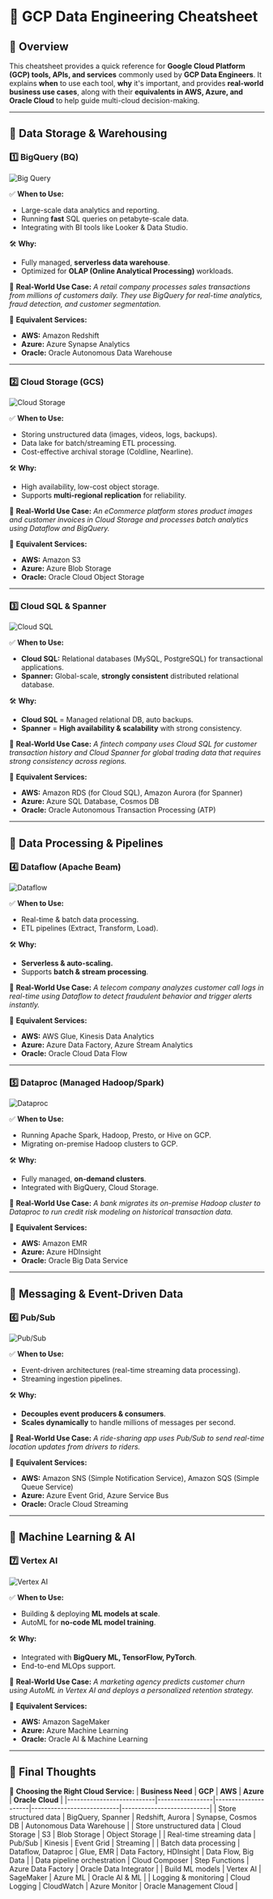 # 🚀 GCP Data Engineering Cheatsheet

## 📌 Overview
This cheatsheet provides a quick reference for **Google Cloud Platform (GCP) tools, APIs, and services** commonly used by **GCP Data Engineers**. It explains **when** to use each tool, **why** it's important, and provides **real-world business use cases**, along with their **equivalents in AWS, Azure, and Oracle Cloud** to help guide multi-cloud decision-making.

---

## 🔹 Data Storage & Warehousing

### **1️⃣ BigQuery (BQ)**
![Big Query](../../images/gcp/Big%20Data/bigquery-productcard.jpg)

✅ **When to Use:**
- Large-scale data analytics and reporting.
- Running **fast** SQL queries on petabyte-scale data.
- Integrating with BI tools like Looker & Data Studio.

🛠 **Why:**
- Fully managed, **serverless data warehouse**.
- Optimized for **OLAP (Online Analytical Processing)** workloads.

💼 **Real-World Use Case:**
*A retail company processes sales transactions from millions of customers daily. They use BigQuery for real-time analytics, fraud detection, and customer segmentation.*

🔄 **Equivalent Services:**
- **AWS:** Amazon Redshift
- **Azure:** Azure Synapse Analytics
- **Oracle:** Oracle Autonomous Data Warehouse

---

### **2️⃣ Cloud Storage (GCS)**
![Cloud Storage](../../images/gcp/Storage%20and%20Databases/cloud-storage-productcard.jpg)

✅ **When to Use:**
- Storing unstructured data (images, videos, logs, backups).
- Data lake for batch/streaming ETL processing.
- Cost-effective archival storage (Coldline, Nearline).

🛠 **Why:**
- High availability, low-cost object storage.
- Supports **multi-regional replication** for reliability.

💼 **Real-World Use Case:**
*An eCommerce platform stores product images and customer invoices in Cloud Storage and processes batch analytics using Dataflow and BigQuery.*

🔄 **Equivalent Services:**
- **AWS:** Amazon S3
- **Azure:** Azure Blob Storage
- **Oracle:** Oracle Cloud Object Storage

---

### **3️⃣ Cloud SQL & Spanner**
![Cloud SQL](../../images/gcp/Storage%20and%20Databases/cloud-sql-productcard.jpg)

✅ **When to Use:**
- **Cloud SQL:** Relational databases (MySQL, PostgreSQL) for transactional applications.
- **Spanner:** Global-scale, **strongly consistent** distributed relational database.

🛠 **Why:**
- **Cloud SQL** = Managed relational DB, auto backups.
- **Spanner** = **High availability & scalability** with strong consistency.

💼 **Real-World Use Case:**
*A fintech company uses Cloud SQL for customer transaction history and Cloud Spanner for global trading data that requires strong consistency across regions.*

🔄 **Equivalent Services:**
- **AWS:** Amazon RDS (for Cloud SQL), Amazon Aurora (for Spanner)
- **Azure:** Azure SQL Database, Cosmos DB
- **Oracle:** Oracle Autonomous Transaction Processing (ATP)

---

## 🔹 Data Processing & Pipelines

### **4️⃣ Dataflow (Apache Beam)**
![Dataflow](../../images/gcp/Big%20Data/dataflow-productcard.jpg)

✅ **When to Use:**
- Real-time & batch data processing.
- ETL pipelines (Extract, Transform, Load).

🛠 **Why:**
- **Serverless & auto-scaling.**
- Supports **batch & stream processing**.

💼 **Real-World Use Case:**
*A telecom company analyzes customer call logs in real-time using Dataflow to detect fraudulent behavior and trigger alerts instantly.*

🔄 **Equivalent Services:**
- **AWS:** AWS Glue, Kinesis Data Analytics
- **Azure:** Azure Data Factory, Azure Stream Analytics
- **Oracle:** Oracle Cloud Data Flow

---

### **5️⃣ Dataproc (Managed Hadoop/Spark)**
![Dataproc](../../images/gcp/Big%20Data/dataproc-productcard.jpg)

✅ **When to Use:**
- Running Apache Spark, Hadoop, Presto, or Hive on GCP.
- Migrating on-premise Hadoop clusters to GCP.

🛠 **Why:**
- Fully managed, **on-demand clusters**.
- Integrated with BigQuery, Cloud Storage.

💼 **Real-World Use Case:**
*A bank migrates its on-premise Hadoop cluster to Dataproc to run credit risk modeling on historical transaction data.*

🔄 **Equivalent Services:**
- **AWS:** Amazon EMR
- **Azure:** Azure HDInsight
- **Oracle:** Oracle Big Data Service

---

## 🔹 Messaging & Event-Driven Data

### **6️⃣ Pub/Sub**
![Pub/Sub](../../images/gcp/Big%20Data/pub_sub-productcard.jpg)

✅ **When to Use:**
- Event-driven architectures (real-time streaming data processing).
- Streaming ingestion pipelines.

🛠 **Why:**
- **Decouples event producers & consumers**.
- **Scales dynamically** to handle millions of messages per second.

💼 **Real-World Use Case:**
*A ride-sharing app uses Pub/Sub to send real-time location updates from drivers to riders.*

🔄 **Equivalent Services:**
- **AWS:** Amazon SNS (Simple Notification Service), Amazon SQS (Simple Queue Service)
- **Azure:** Azure Event Grid, Azure Service Bus
- **Oracle:** Oracle Cloud Streaming

---

## 🔹 Machine Learning & AI

### **7️⃣ Vertex AI**
![Vertex AI](../../images/gcp/Machine%20Learning/AIPlatform-productcard.jpg)

✅ **When to Use:**
- Building & deploying **ML models at scale**.
- AutoML for **no-code ML model training**.

🛠 **Why:**
- Integrated with **BigQuery ML, TensorFlow, PyTorch**.
- End-to-end MLOps support.

💼 **Real-World Use Case:**
*A marketing agency predicts customer churn using AutoML in Vertex AI and deploys a personalized retention strategy.*

🔄 **Equivalent Services:**
- **AWS:** Amazon SageMaker
- **Azure:** Azure Machine Learning
- **Oracle:** Oracle AI & Machine Learning

---

## 📌 Final Thoughts
🚀 **Choosing the Right Cloud Service:**
| **Business Need**         | **GCP**          | **AWS**            | **Azure**                 | **Oracle Cloud**           |
|---------------------------|-----------------|---------------------|---------------------------|---------------------------|
| Store structured data     | BigQuery, Spanner | Redshift, Aurora   | Synapse, Cosmos DB       | Autonomous Data Warehouse |
| Store unstructured data   | Cloud Storage    | S3                 | Blob Storage             | Object Storage           |
| Real-time streaming data  | Pub/Sub         | Kinesis            | Event Grid               | Streaming                 |
| Batch data processing     | Dataflow, Dataproc | Glue, EMR        | Data Factory, HDInsight | Data Flow, Big Data      |
| Data pipeline orchestration | Cloud Composer | Step Functions     | Azure Data Factory       | Oracle Data Integrator   |
| Build ML models           | Vertex AI       | SageMaker          | Azure ML                 | Oracle AI & ML           |
| Logging & monitoring      | Cloud Logging   | CloudWatch         | Azure Monitor            | Oracle Management Cloud  |
